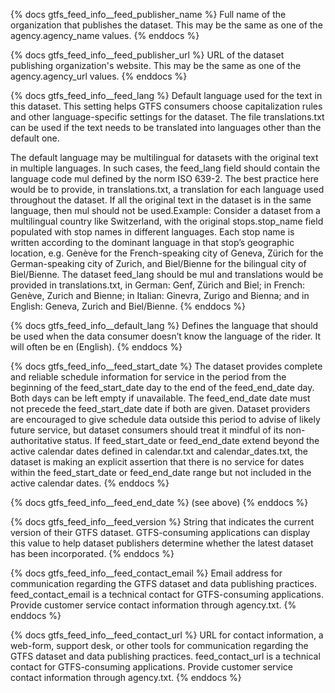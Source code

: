 
{% docs gtfs_feed_info__feed_publisher_name %}
Full name of the organization that publishes the dataset. This may be the same as one of the agency.agency_name values.
{% enddocs %}

{% docs gtfs_feed_info__feed_publisher_url %}
URL of the dataset publishing organization's website. This may be the same as one of the agency.agency_url values.
{% enddocs %}

{% docs gtfs_feed_info__feed_lang %}
Default language used for the text in this dataset. This setting helps GTFS consumers choose capitalization rules and other language-specific settings for the dataset. The file translations.txt can be used if the text needs to be translated into languages other than the default one.

The default language may be multilingual for datasets with the original text in multiple languages. In such cases, the feed_lang field should contain the language code mul defined by the norm ISO 639-2. The best practice here would be to provide, in translations.txt, a translation for each language used throughout the dataset. If all the original text in the dataset is in the same language, then mul should not be used.Example: Consider a dataset from a multilingual country like Switzerland, with the original stops.stop_name field populated with stop names in different languages. Each stop name is written according to the dominant language in that stop’s geographic location, e.g. Genève for the French-speaking city of Geneva, Zürich for the German-speaking city of Zurich, and Biel/Bienne for the bilingual city of Biel/Bienne. The dataset feed_lang should be mul and translations would be provided in translations.txt, in German: Genf, Zürich and Biel; in French: Genève, Zurich and Bienne; in Italian: Ginevra, Zurigo and Bienna; and in English: Geneva, Zurich and Biel/Bienne.
{% enddocs %}

{% docs gtfs_feed_info__default_lang %}
Defines the language that should be used when the data consumer doesn’t know the language of the rider. It will often be en (English).
{% enddocs %}

{% docs gtfs_feed_info__feed_start_date %}
The dataset provides complete and reliable schedule information for service in the period from the beginning of the feed_start_date day to the end of the feed_end_date day. Both days can be left empty if unavailable. The feed_end_date date must not precede the feed_start_date date if both are given. Dataset providers are encouraged to give schedule data outside this period to advise of likely future service, but dataset consumers should treat it mindful of its non-authoritative status. If feed_start_date or feed_end_date extend beyond the active calendar dates defined in calendar.txt and calendar_dates.txt, the dataset is making an explicit assertion that there is no service for dates within the feed_start_date or feed_end_date range but not included in the active calendar dates.
{% enddocs %}

{% docs gtfs_feed_info__feed_end_date %}
(see above)
{% enddocs %}

{% docs gtfs_feed_info__feed_version %}
String that indicates the current version of their GTFS dataset. GTFS-consuming applications can display this value to help dataset publishers determine whether the latest dataset has been incorporated.
{% enddocs %}

{% docs gtfs_feed_info__feed_contact_email %}
Email address for communication regarding the GTFS dataset and data publishing practices. feed_contact_email is a technical contact for GTFS-consuming applications. Provide customer service contact information through agency.txt.
{% enddocs %}

{% docs gtfs_feed_info__feed_contact_url %}
URL for contact information, a web-form, support desk, or other tools for communication regarding the GTFS dataset and data publishing practices. feed_contact_url is a technical contact for GTFS-consuming applications. Provide customer service contact information through agency.txt.
{% enddocs %}

